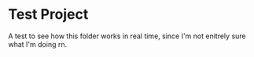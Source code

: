 # Test Project
 A test to see how this folder works in real time, since I'm not enitrely sure what I'm doing rn.
 
